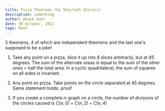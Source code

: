 ```yaml
---
title: Pizza Theorems (by Shailesh Shirali)
description: something
author: Akash Goel
date: 30 October, 2011
tags: Math
---
```


5 theorems, 4 of which are independent theorems and the last one's supposed to be a joke!

1. Take any point on a pizza, slice it up into 8 slices arbitrarily, but at 45 degrees. The sum of the alternate areas is equal to the sum of the other ones = half the total area.
In a cyclic quadrilateral, the sum of squares on all sides is invariant.

2. Any point on pizza. Take points on the circle separated at 45 degrees. Same statement holds.
proof 

3. If you create a complete n-graph on a circle, the number of divisions of the circles caused is $C(n,0)+C(n,2)+C(n,4)$

